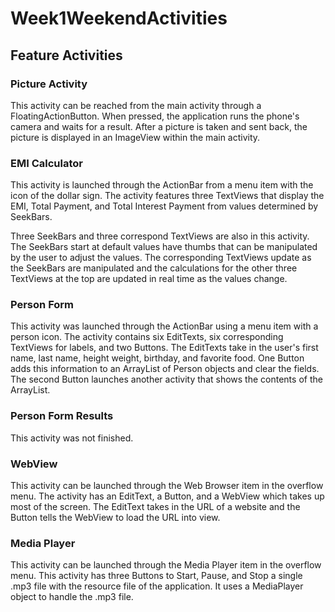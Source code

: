 # Week1WeekendActivities

## Feature Activities

### Picture Activity
This activity can be reached from the main activity through a FloatingActionButton. When pressed, the application runs the phone's camera and waits for a result. After a picture is taken and sent back, the picture is displayed in an ImageView within the main activity.

### EMI Calculator
This activity is launched through the ActionBar from a menu item with the icon of the dollar sign. The activity features three TextViews that display the EMI, Total Payment, and Total Interest Payment from values determined by SeekBars.


Three SeekBars and three correspond TextViews are also in this activity. The SeekBars start at default values have thumbs that can be manipulated by the user to adjust the values. The corresponding TextViews update as the SeekBars are manipulated and the calculations for the other three TextViews at the top are updated in real time as the values change.

### Person Form
This activity was launched through the ActionBar using a menu item with a person icon. The activity contains six EditTexts, six corresponding TextViews for labels, and two Buttons. The EditTexts take in the user's first name, last name, height weight, birthday, and favorite food. One Button adds this information to an ArrayList of Person objects and clear the fields. The second Button launches another activity that shows the contents of the ArrayList.

### Person Form Results
This activity was not finished.

### WebView
This activity can be launched through the Web Browser item in the overflow menu. The activity has an EditText, a Button, and a WebView which takes up most of the screen. The EditText takes in the URL of a website and the Button tells the WebView to load the URL into view.

### Media Player
This activity can be launched through the Media Player item in the overflow menu. This activity has three Buttons to Start, Pause, and Stop a single .mp3 file with the resource file of the application. It uses a MediaPlayer object to handle the .mp3 file.
